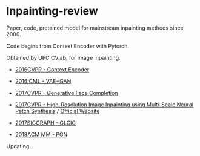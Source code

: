 # Inpainting-review
Paper, code, pretained model for mainstream inpainting methods since 2000.

Code begins from Context Encoder with Pytorch.

Obtained by UPC CVlab, for image inpainting.

* [2016CVPR - Context Encoder](https://github.com/BoyuanJiang/context_encoder_pytorch)

* [2016ICML - VAE+GAN](https://github.com/lucabergamini/VAEGAN-PYTORCH)

* [2017CVPR - Generative Face Completion](https://github.com/Yijunmaverick/GenerativeFaceCompletion)

* [2017CVPR - High-Resolution Image Inpainting using Multi-Scale Neural Patch Synthesis](https://github.com/ZhanzhouFeng/Pytorch-Implement-Faster-High-Res-Neural-Inpainting) 
/ [Official Website](http://www.harryyang.org/inpainting/)

* [2017SIGGRAPH - GLCIC](https://github.com/otenim/GLCIC-PyTorch)

* [2018ACM MM - PGN](https://github.com/crashmoon/Progressive-Generative-Networks)

Updating...
